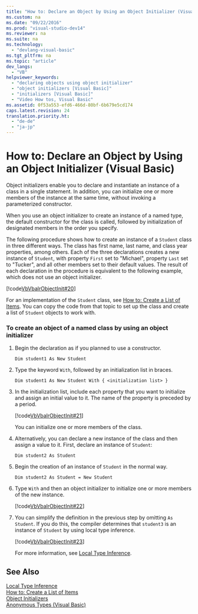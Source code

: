 ```yaml
---
title: "How to: Declare an Object by Using an Object Initializer (Visual Basic)"
ms.custom: na
ms.date: "09/22/2016"
ms.prod: "visual-studio-dev14"
ms.reviewer: na
ms.suite: na
ms.technology: 
  - "devlang-visual-basic"
ms.tgt_pltfrm: na
ms.topic: "article"
dev_langs: 
  - "VB"
helpviewer_keywords: 
  - "declaring objects using object initializer"
  - "object initializers [Visual Basic]"
  - "initializers [Visual Basic]"
  - "Video How tos, Visual Basic"
ms.assetid: 0f53a553-efd6-466d-80bf-6b679e5cd174
caps.latest.revision: 24
translation.priority.ht: 
  - "de-de"
  - "ja-jp"
---
```

# How to: Declare an Object by Using an Object Initializer (Visual Basic)
Object initializers enable you to declare and instantiate an instance of a class in a single statement. In addition, you can initialize one or more members of the instance at the same time, without invoking a parameterized constructor.  
  
 When you use an object initializer to create an instance of a named type, the default constructor for the class is called, followed by initialization of designated members in the order you specify.  
  
 The following procedure shows how to create an instance of a `Student` class in three different ways. The class has first name, last name, and class year properties, among others. Each of the three declarations creates a new instance of `Student`, with property `First` set to "Michael", property `Last` set to "Tucker", and all other members set to their default values. The result of each declaration in the procedure is equivalent to the following example, which does not use an object initializer.  
  
 [!code[VbVbalrObjectInit#20](../vs140/codesnippet/VisualBasic/how-to--declare-an-object-by-using-an-object-initializer--visual-basic-_1.vb)]  
  
 For an implementation of the `Student` class, see [How to: Create a List of Items](../vs140/how-to--create-a-list-of-items.md). You can copy the code from that topic to set up the class and create a list of `Student` objects to work with.  
  
### To create an object of a named class by using an object initializer  
  
1.  Begin the declaration as if you planned to use a constructor.  
  
     `Dim student1 As New Student`  
  
2.  Type the keyword `With`, followed by an initialization list in braces.  
  
     `Dim student1 As New Student With { <initialization list> }`  
  
3.  In the initialization list, include each property that you want to initialize and assign an initial value to it. The name of the property is preceded by a period.  
  
     [!code[VbVbalrObjectInit#21](../vs140/codesnippet/VisualBasic/how-to--declare-an-object-by-using-an-object-initializer--visual-basic-_2.vb)]  
  
     You can initialize one or more members of the class.  
  
4.  Alternatively, you can declare a new instance of the class and then assign a value to it. First, declare an instance of `Student`:  
  
     `Dim student2 As Student`  
  
5.  Begin the creation of an instance of `Student` in the normal way.  
  
     `Dim student2 As Student = New Student`  
  
6.  Type `With` and then an object initializer to initialize one or more members of the new instance.  
  
     [!code[VbVbalrObjectInit#22](../vs140/codesnippet/VisualBasic/how-to--declare-an-object-by-using-an-object-initializer--visual-basic-_3.vb)]  
  
7.  You can simplify the definition in the previous step by omitting `As Student`. If you do this, the compiler determines that `student3` is an instance of `Student` by using local type inference.  
  
     [!code[VbVbalrObjectInit#23](../vs140/codesnippet/VisualBasic/how-to--declare-an-object-by-using-an-object-initializer--visual-basic-_4.vb)]  
  
     For more information, see [Local Type Inference](../vs140/local-type-inference--visual-basic-.md).  
  
## See Also  
 [Local Type Inference](../vs140/local-type-inference--visual-basic-.md)   
 [How to: Create a List of Items](../vs140/how-to--create-a-list-of-items.md)   
 [Object Initializers](../vs140/object-initializers--named-and-anonymous-types--visual-basic-.md)   
 [Anonymous Types (Visual Basic)](../vs140/anonymous-types--visual-basic-.md)
